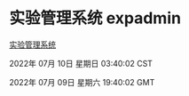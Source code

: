 # 实验管理系统 expadmin
[实验管理系统](http://219.139.198.62:56808/expadmin-782313d2-e1b1-4ea7-932e-3a55e6a1a4d0/)

2022年 07月 10日 星期日 03:40:02 CST

2022年 07月 09日 星期六 19:40:02 GMT
